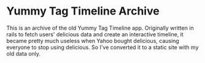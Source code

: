 Yummy Tag Timeline Archive
==========================

This is an archive of the old Yummy Tag Timeline app. Originally written in rails to fetch users' delicious data and create an interactive timeline, it became pretty much useless when Yahoo bought delicious, causing everyone to stop using delicious. So I've converted it to a static site with my old data only.